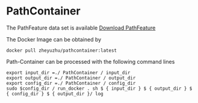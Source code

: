 # PathContainer

The PathFeature data set is available 
[Download PathFeature](https://drive.google.com/drive/folders/1sBJBOEO8Mhf5kwu_wtvwUHA2qLWRQ9hO?usp=sharing)

The Docker Image can be obtained by
```
docker pull zheyuzhu/pathcontainer:latest
```

Path-Container can be processed with the following command lines
```
export input_dir =./ PathContainer / input_dir
export output_dir =./ PathContainer / output_dir
export config_dir =./ PathContainer / config_dir
sudo $config_dir / run_docker . sh $ { input_dir } $ { output_dir } $ { config_dir } $ { output_dir }/ log
```
